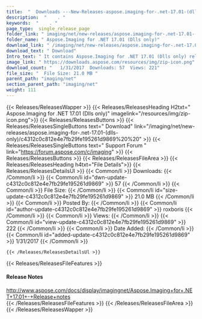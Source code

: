 ```yaml
---
title:  "  Downloads ---New-Releases-aspose.imaging-for-.net-17.01-(dlls-only) . " 
description:  "    . " 
keywords:  "    . " 
page_type:  single_release_page
folder_link: " imaging/net/new-releases/aspose.imaging-for-.net-17.01-(dlls-only)/"
folder_name: " Aspose.Imaging for .NET 17.01 (Dlls only)"
download_link: " /imaging/net/new-releases/aspose.imaging-for-.net-17.01-(dlls-only)/c4312c0c812e4e7fb29fe195261d9869"
download_text: " Download"
Intro_text: " It contains Aspose.Imaging for .NET 17.01 (Dlls only) release."
image_link: " https://downloads.aspose.com/resources/img/zip-icon.png"
download_count: "   1/31/2017  Downloads: 57  Views: 221"
file_size: "  File Size: 21.0 MB "
parent_path: "imaging/net"
section_parent_path: "imaging/net"
weight: 111 
---
```


{{< Releases/ReleasesWapper >}}
  {{< Releases/ReleasesHeading H2txt=" Aspose.Imaging for .NET 17.01 (Dlls only)" imagelink="/resources/img/zip-icon.png">}}
  {{< Releases/ReleasesButtons >}}
    {{< Releases/ReleasesSingleButtons text=" Download" link="/imaging/net/new-releases/aspose.imaging-for-.net-17.01-(dlls-only)/c4312c0c812e4e7fb29fe195261d9869%20%20" >}}
    {{< Releases/ReleasesSingleButtons text=" Support Forum " link="https://forum.aspose.com/c/imaging" >}}
  {{< Releases/ReleasesButtons >}}
  {{< Releases/ReleasesFileArea >}}
    {{< Releases/ReleasesHeading h4txt="File Details">}}
    {{< Releases/ReleasesDetailsUl >}}
            {{< Common/li  >}} Downloads: {{< /Common/li >}} 
      {{< Common/li id="dwn-update-c4312c0c812e4e7fb29fe195261d9869" >}} 57 {{< /Common/li >}} 
      {{< Common/li  >}} File Size: {{< /Common/li >}} 
      {{< Common/li id="size-update-c4312c0c812e4e7fb29fe195261d9869" >}} 21.0 MB {{< /Common/li >}} 
      {{< Common/li  >}} Posted By: {{< /Common/li >}} 
      {{< Common/li id="author-update-c4312c0c812e4e7fb29fe195261d9869" >}} roxboris {{< /Common/li >}} 
      {{< Common/li  >}} Views: {{< /Common/li >}} 
      {{< Common/li id="view-update-c4312c0c812e4e7fb29fe195261d9869" >}} 222 {{< /Common/li >}} 
      {{< Common/li  >}} Date Added: {{< /Common/li >}} 
      {{< Common/li id="added-update-c4312c0c812e4e7fb29fe195261d9869" >}} 1/31/2017 {{< /Common/li >}} 

    {{< /Releases/ReleasesDetailsUl >}}

  {{< Releases/ReleasesFileFeatures >}}
      <h4>Release Notes</h4><div><a href="http://www.aspose.com/docs/display/imagingnet/Aspose.Imaging+for+.NET+17.01+-+Release+notes">http://www.aspose.com/docs/display/imagingnet/Aspose.Imaging+for+.NET+17.01+-+Release+notes</a></div>
  {{< /Releases/ReleasesFileFeatures >}}
 {{< /Releases/ReleasesFileArea >}}
{{< /Releases/ReleasesWapper >}}



